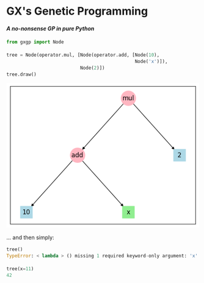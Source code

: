 # GX's Genetic Programming

#### *A no-nonsense GP in pure Python*

```python
from gxgp import Node

tree = Node(operator.mul, [Node(operator.add, [Node(10),
                                               Node('x')]),
                           Node(2)])
tree.draw()
```

![](./img/42.png)

... and then simply:

```python
tree()
TypeError: < lambda > () missing 1 required keyword-only argument: 'x'

tree(x=11)
42
```